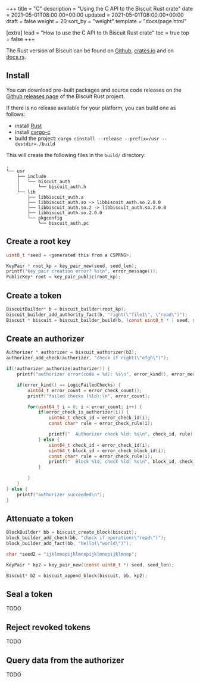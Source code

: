+++
title = "C"
description = "Using the C API to the Biscuit Rust crate"
date = 2021-05-01T08:00:00+00:00
updated = 2021-05-01T08:00:00+00:00
draft = false
weight = 20
sort_by = "weight"
template = "docs/page.html"

[extra]
lead = "How to use the C API to th Biscuit Rust crate"
toc = true
top = false
+++

The Rust version of Biscuit can be found on [Github](https://github.com/biscuit-auth/biscuit-rust),
[crates.io](https://crates.io/crates/biscuit-auth) and on [docs.rs](https://docs.rs/biscuit-auth).

## Install

You can download pre-built packages and source code releases on the [Github releases page](https://github.com/biscuit-auth/biscuit-rust/releases) of the Biscuit Rust project.

If there is no release available for your platform, you can build one as follows:
- install [Rust](https://rustup.rs/)
- install [cargo-c](https://crates.io/crates/cargo-c)
- build the project: `cargo cinstall --release --prefix=/usr --destdir=./build`

This will create the following files in the `build/` directory:

```
.
└── usr
    ├── include
    │   └── biscuit_auth
    │       └── biscuit_auth.h
    └── lib
        ├── libbiscuit_auth.a
        ├── libbiscuit_auth.so -> libbiscuit_auth.so.2.0.0
        ├── libbiscuit_auth.so.2 -> libbiscuit_auth.so.2.0.0
        ├── libbiscuit_auth.so.2.0.0
        └── pkgconfig
            └── biscuit_auth.pc
```

## Create a root key

```C
uint8_t *seed = <generated this from a CSPRNG>;

KeyPair * root_kp = key_pair_new(seed, seed_len);
printf("key_pair creation error? %s\n", error_message());
PublicKey* root = key_pair_public(root_kp);
```

## Create a token

```C
BiscuitBuilder* b = biscuit_builder(root_kp);
biscuit_builder_add_authority_fact(b, "right(\"file1\", \"read\")");
Biscuit * biscuit = biscuit_builder_build(b, (const uint8_t * ) seed, seed_len);
```

## Create an authorizer

```C
Authorizer * authorizer = biscuit_authorizer(b2);
authorizer_add_check(authorizer, "check if right(\"efgh\")");

if(!authorizer_authorize(authorizer)) {
    printf("authorizer error(code = %d): %s\n", error_kind(), error_message());

    if(error_kind() == LogicFailedChecks) {
        uint64_t error_count = error_check_count();
        printf("failed checks (%ld):\n", error_count);

        for(uint64_t i = 0; i < error_count; i++) {
            if(error_check_is_authorizer(i)) {
                uint64_t check_id = error_check_id(i);
                const char* rule = error_check_rule(i);

                printf("  Authorizer check %ld: %s\n", check_id, rule);
            } else {
                uint64_t check_id = error_check_id(i);
                uint64_t block_id = error_check_block_id(i);
                const char* rule = error_check_rule(i);
                printf("  Block %ld, check %ld: %s\n", block_id, check_id, rule);
            }

        }
    }
} else {
    printf("authorizer succeeded\n");
}
```

## Attenuate a token

```C
BlockBuilder* bb = biscuit_create_block(biscuit);
block_builder_add_check(bb, "check if operation(\"read\")");
block_builder_add_fact(bb, "hello(\"world\")");

char *seed2 = "ijklmnopijklmnopijklmnopijklmnop";

KeyPair * kp2 = key_pair_new((const uint8_t *) seed, seed_len);

Biscuit* b2 = biscuit_append_block(biscuit, bb, kp2);
```

## Seal a token

TODO

## Reject revoked tokens

TODO

## Query data from the authorizer

TODO